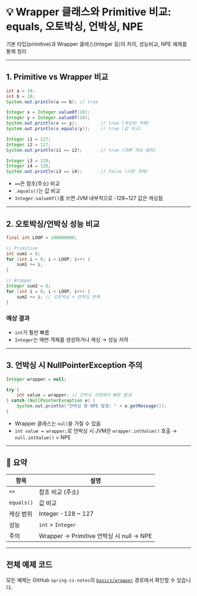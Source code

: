 # 💡 Wrapper 클래스와 Primitive 비교: equals, 오토박싱, 언박싱, NPE

기본 타입(primitive)과 Wrapper 클래스(Integer 등)의 차이, 성능비교, NPE 예제를 통해 정리

---

## 1. Primitive vs Wrapper 비교

```java
int a = 10;
int b = 10;
System.out.println(a == b); // true

Integer x = Integer.valueOf(10);
Integer y = Integer.valueOf(10);
System.out.println(x == y);         // true (캐싱된 객체)
System.out.println(x.equals(y));    // true (값 비교)

Integer i1 = 127;
Integer i2 = 127;
System.out.println(i1 == i2);       // true (JVM 캐싱 범위)

Integer i3 = 128;
Integer i4 = 128;
System.out.println(i3 == i4);       // false (다른 객체)
```

- `==`은 참조(주소) 비교
- `.equals()`는 값 비교
- `Integer.valueOf()`를 쓰면 JVM 내부적으로 -128~127 값은 캐싱됨

---

## 2. 오토박싱/언박싱 성능 비교

```java
final int LOOP = 100000000;

// Primitive
int sum1 = 0;
for (int i = 0; i < LOOP; i++) {
    sum1 += i;
}

// Wrapper
Integer sum2 = 0;
for (int i = 0; i < LOOP; i++) {
    sum2 += i; // 오토박싱 + 언박싱 반복
}
```

### 예상 결과

- `int`가 훨씬 빠름
- `Integer`는 매번 객체를 생성하거나 캐싱 → 성능 저하

---

## 3. 언박싱 시 NullPointerException 주의

```java
Integer wrapper = null;

try {
    int value = wrapper; // 언박싱 과정에서 NPE 발생
} catch (NullPointerException e) {
    System.out.println("언박싱 중 NPE 발생: " + e.getMessage());
}
```

- Wrapper 클래스는 `null`을 가질 수 있음
- `int value = wrapper;`로 언박싱 시 JVM은 `wrapper.intValue()` 호출 → `null.intValue()` = NPE

---

## 📌 요약

| 항목 | 설명 |
|------|------|
| `==` | 참조 비교 (주소) |
| `equals()` | 값 비교 |
| 캐싱 범위 | Integer -128 ~ 127 |
| 성능 | `int` > `Integer` |
| 주의 | Wrapper → Primitive 언박싱 시 null → NPE |

---

## 전체 예제 코드

모든 예제는 GitHub `spring-cs-notes`의 [`basics/wrapper`](https://github.com/devHjlee/spring-cs-notes/tree/main/src/main/java/com/lhj/springcsnotes/basics/wrapper) 경로에서 확인할 수 있습니다.
